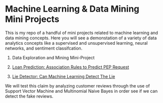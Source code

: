 # Machine Learning & Data Mining Mini Projects
This is my repo of a handful of mini projects related to machine learning and data mining concepts. Here you will see a demonstation of a variety of data analytics concepts like a supervised and unsupervised learning, neural networks, and sentiment classifcation. 


1. Data Exploration and Mining Mini-Project 

2. [Loan Prediction: Association Rules to Predict PEP Request](https://github.com/ParInsights/Machine-Learning-Data-Mining-Mini-Projects/blob/master/2.Loan%20Prediction-Association%20Rules%20to%20Predict%20PEP%20Request/Final%20Report_Loan%20Prediction-Association%20Rules%20to%20Predict%20PEP%20Request.pdf)

3. [Lie Detector: Can Machine Learning Detect The Lie](https://github.com/ParInsights/Machine-Learning-Data-Mining-Mini-Projects/blob/master/3.%20Lie%20Detection%20-%20Multinomial%20Naive%20Bayes%20%26%20SVM%20(Sentiment%20Classification)/Lie%20Detection-%20Through%20Support%20Vector%20Machine%20and%20Multinomial%20%20Naive%20Bayes.pdf)

We will test this claim by analyzing  customer reviews through the use of  Support      Vector Machine and Multinomial  Naive Bayes in order see if we can detect the fake reviews. 

